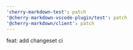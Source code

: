 ```yaml
---
'cherry-markdown-test': patch
'@cherry-markdown-vscode-plugin/test': patch
'@cherry-markdown/client': patch
---
```


feat: add changeset ci
